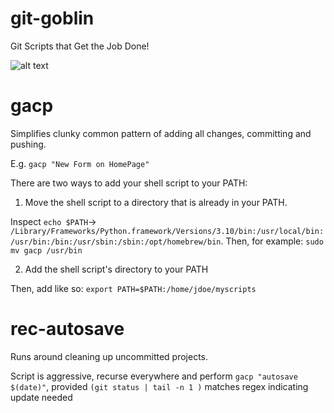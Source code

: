 # git-goblin
Git Scripts that Get the Job Done!

![alt text](https://www.publicdomainpictures.net/pictures/200000/velka/goblin-on-corona.jpg)

# gacp
Simplifies clunky common pattern of adding all changes, committing and pushing.

E.g. `gacp "New Form on HomePage"`


There are two ways to add your shell script to your PATH:
1. Move the shell script to a directory that is already in your PATH. 

Inspect `echo $PATH`-> `/Library/Frameworks/Python.framework/Versions/3.10/bin:/usr/local/bin:/usr/bin:/bin:/usr/sbin:/sbin:/opt/homebrew/bin`. Then, for example: `sudo mv gacp /usr/bin`


2. Add the shell script's directory to your PATH

Then, add like so: `export PATH=$PATH:/home/jdoe/myscripts`

# rec-autosave
Runs around cleaning up uncommitted projects.

Script is aggressive, recurse everywhere and perform
`gacp "autosave $(date)"`, provided `(git status | tail -n 1 )` matches regex indicating update needed

